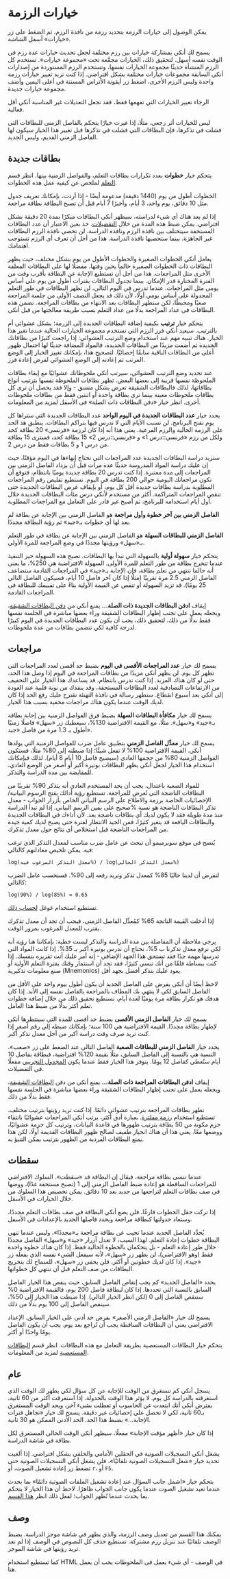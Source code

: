 # خيارات الرزمة

يمكن الوصول إلى خيارات الرزمة بتحديد رزمة من نافذة الرزم، ثم الضغط على
زر «خيارات» أسفل الشاشة.

يسمح لك أنكي بمشاركة خيارات بين رزم مختلفة لجعل تحديث خيارات عدة رزم في الوقت نفسه أسهل.
لتحقيق ذلك، الخيارات مجمَّعة تحت «مجموعة خيارات». تستخدم كل الرزم المنشأة حديثًا
مجموعة الخيارات نفسها، وتستخدم الرزم المستوردة من إصدارات أنكي السابقة مجموعات خيارات مختلفة
بشكل افتراضي. إذا كنت تريد تغيير خيارات رزمة واحدة وليس الرزم الأخرى، اضغط زر أيقونة
الأتراس المسننة في أعلى اليمين وأضف مجموعة خيارات جديدة.

الرجاء تغيير الخيارات التي تفهمها فقط، فقد تجعل التعديلات غير المناسبة أنكي أقل فعالية.

ليس للخيارات أثر رجعي. مثلًا، إذا غيرت خيارًا يتحكم بالفاصل الزمني للبطاقات التي فشلت
في تذكرها، فإن البطاقات التي فشلت في تذكرها قبل تغيير هذا الخيار سيكون لها الفاصل الزمني
القديم، وليس الجديد.

## بطاقات جديدة

يتحكم خيار **خطوات** بعدد تكرارات بطاقات التعلم، والفواصل الزمنية بينها.
انظر قسم [التعلم](studying.md#تعلم) لملخص عن كيفية عمل هذه الخطوات.

الخطوات أطول من يوم (1440 دقيقة) مدعومة أيضًا - إذا أردت، بإمكانك تعريف جدول
مثل 10 دقائق، يوم واحد، 3 أيام، وأخيرًا 7 أيام قبل أن تصبح البطاقة بطاقة مراجعة.

إذا لم يعد هناك أي شيء لدراسته، سيظهر أنكي البطاقات مبكرًا بمدة 20 دقيقة بشكل افتراضي.
يمكن ضبط هذه المدة من خلال [التفضيلات](preferences.md). خذ بعين الاعتبار أن
عدد البطاقات المستحقة سيتختلف بين نافذة الرزم ونافذة الدراسة. لن تحصي نافذة الرزم
البطاقات غير الجاهزة، بينما ستحصيها نافذة الدراسة. هذا من أجل أن تعرف
أي الرزم تستوجب اهتمامك.

يعامل أنكي الخطوات الصغيرة والخطوات الأطول من يوم بشكل مختلف، حيث يظهر البطاقات
ذات الخطوات الصغيرة حالما يحين وقتها، مفضلًا لها على البطاقات المعلقة الأخرى مثل المراجعات.
هذا من أجل أن تستطيع الإجابة عن البطاقة بأقرب وقت من الفترة المختارة قدر الإمكان.
بينما تجدول البطاقات بفترات أطول من يوم على أساس يومي مثل المراجعات.
عندما تدرس في اليوم التالي، لن تظهر البطاقات في طور التعلم المجدولة على أساس يومي أولًا،
لأن ذلك قد يجعل النصف الأولى من جلسة المراجعة صعبًا ومحبطًا، لكن ستظهر البطاقات
بعد الانتهاء من بطاقات المراجعة. تضمن هذه البطاقات في عداد المراجعة بدلًا من عداد التعلم
بسبب طريقة معالجتها من قبل أنكي.

يتحكم خيار **ترتيب** بكيفية إضافة البطاقات الجديدة إلى الزرمة؛ بشكل عشوائي أم بالترتيب.
سيعيد أنكي فرز الرزم التي تستخدم مجموعة الخيارات الحالية عندما تغير هذا الخيار.
هناك تنبيه مهم عند استخدام وضع الترتيب العشوائي: إذا راجعت كثيرًا من بطاقاتك الجديدة
ثم أضفت مزيدًا من البطاقات الجديدة، فالمواد المضافة حديثًا لها احتمال ظهور أعلى
من البطاقات الباقية سابقًا إحصائيًا. لتصحيح هذا، بإمكانك تغيير الخيار إلى الوضع المرتب
ثم إعادته إلى الوضع العشوائي لفرض إعادة فرز.

عند تحديد وضع الترتيب العشوائي، سيرتب أنكي ملحوظاتك عشوائيًا مع إبقاء بطاقات الملحوظة نفسها
قريبة إلى بعضها البعض. تظهر بطاقات الملحوظة نفسها بترتيب أنواع بطاقاتها، لذلك فالبطاقات الشقيقة
تعرض بشكل متسق - وإلا فقد يحصل أن ترى كل بطاقات ملحوظات معينة بينما ترى بطاقة واحدة
أو اثنتين فقط من بطاقات ملحوظات أخرى. انظر خيار «دفن البطاقات ذات الصلة» في الأسفل
لمزيد من المعلومات.

يحدد خيار **عدد البطاقات الجديدة في اليوم الواحد** عدد البطاقات الجديدة التي ستراها كل يوم
تفتح البرنامج. لن تسبب الأيام التي لا تدرس فيها بتراكم البطاقات. ينطبق هذ الحد على
الرزمة الحالية والرزم الفرعية. يعني هذا أنه إذا كان لرزمة «فرنسي» 20 بطاقة كحد
ولكل من رزم «فرنسي::درس 1» و «فرنسي::درس 2» 15 بطاقة كحد، فسترى 15 بطاقة من درس 1
و 5 بطاقات فقط من درس 2.

ستزيد دراسة البطاقات الجديدة عدد المراجعات التي تحتاج إنهاءها في اليوم مؤقتًا،
حيث إن عليك دراسة المواد المدروسة حديثًا عدة مرات قبل أن يزداد الفاصل الزمني بين
المراجعات إلى مدة معتبرة. إذا كنت تدرس 20 بطاقة جديدة يوميًا بانتظام، فتوقع أن تكون
مراجعاتك اليومية حوالي 200 بطاقة في اليوم. تستطيع تقليص رقم المراجعات المطلوبة
بدراسة بطاقات جديدة أقل كل يوم، أو بإيقاف عرض البطاقات الجديدة حتى تنقص المراجعات المتراكمة.
أكثر من مستخدم لأنكي درس مئات البطاقات الجديدة خلال أول أيام استخدامه للبرنامج،
ثم أصبح غير قادر على التعامل مع المراجعات المطلوبة.

**الفاصل الزمني بين آخر خطوة وأول مراجعة** هو الفاصل الزمني بين الإجابة عن بطاقة
لم يعد لها أي خطوات بـ«جيد» ثم رؤية البطاقة مجددًا.

**الفاصل الزمني للبطاقات السهلة** هو الفاصل الزمني بين الإجابة عن بطاقة في طور التعلم
بـ«سهل» ورؤيتها مجددًا في وضع المراجعة للمرة الأولى.

يتحكم خيار **سهولة أولية** بالسهولة التي تبدأ بها البطاقات. تصبح هذه السهولة حيز التنفيذ
عندما تتخرج بطاقة من طور التعلم للمرة الأولى. السهولة الافتراضية هي 250%، ما يعني
أنه حالما تنتهي من تعلم بطاقة، فإن الإجابة بـ«جيد» في المراجعات القادمة ستضاعف الفاصل الزمني
2.5 مرة تقريبًا (مثلًا إذا كان آخر فاصل 10 أيام، فسيكون الفاصل التالي 25 يومًا).
قد تزيد السهولة أو تنقص عن القيمة الأولية بناءً على تقييمك للبطاقة في المراجعات القادمة.

إيقاف **ادفن البطاقات الجديدة ذات الصلة...** يمنع أنكي من [دفن البطاقات الشقيقة](studying.md#الشقيقات-والدفن)،
ويجعله يعمل على تجنب إظهار البطاقات الشقيقة وراء بعضها مباشرة في الجلسة نفسها فقط بدلًا من ذلك.
لتحقيق ذلك، يجب أن يكون عدد البطاقات الجديدة في اليوم كبيرًا لدرجة كافية لكي تتضمن بطاقات من عدة ملحوظات.

## مراجعات

يسمح لك خيار **عدد المراجعات الأقصى في اليوم** بضبط حد أقصى لعدد المراجعات التي تظهر كل يوم.
لن يظهر أنكي مزيدًا من بطاقات المراجعة في اليوم إذا وصل هذا الحد، حتى لو كان هناك المزيد.
إذا كنت تدرس بانتظام، قد يساعدك هذا الخيار على التخفيف من الارتفاعات التصادفية
لعدد البطاقات المستحقة، وقد ينقذك من نوبة قلبية عند العودة إلى أنكي بعد أسبوع انقطاع.
ستظهر رسالة في نافذة التهنئة تقترح عليك رفع الحد إذا كان لديك الوقت
عندما يكون هناك مراجعات مخفية بسبب هذا الخيار.

يسمح لك خيار **مكافأة البطاقات السهلة** بضبط فرق الفواصل الزمنية بين إجابة بطاقة
بـ«جيد» و«سهل». مثلًا، مع القيمة الافتراضية 130%، سيعطيك زر «سهل» فاصلًا زمنيًا
أطول بـ 1.3 مرة من فاصل «جيد».

يسمح لك خيار **معدِّل الفاصل الزمني** بتطبيق عامل ضرب للفواصل الزمنية التي يولدها أنكي.
القيمة الافتراضية 100% لا تفعل شيئًا؛ إذا ضبطته إلى 80% مثلًا، فستكون الفواصل الزمنية
80% من حجمها العادي (سيصبح فاصل 10 أيام 8 أيام). لذلك فبإمكانك استخدام هذا الخيار
لجعل أنكي يظهر البطاقات بوتيرة أكبر أو أصغر من الوضع  العادي، للمقايضة بين مدة الدراسة والتذكر.

للمواد الصعبة باعتدال، يجب أن يجد المستخدم العادي أنه يتذكر 90% تقريبًا من البطاقات
الناضجة التي تُعرض للمراجعة. تستطيع رؤية أدائك بفتح الرسوم البيانية/الإحصائيات الخاصة برزمة
والاطلاع على الرسم البياني الخاص بأزرار الجواب - معدل تذكر البطاقات الناضجة هو نسبة %صحيح
على يمين الرسم البياني. إذا لم تبدأ الدراسة منذ مدة طويلة فقد لا يكون لديك أي بطاقات ناضجة بعد.
لأن أداءك في البطاقات الجديدة والبطاقات اليافعة قد يتغير كثيرًا، فمن الجيد الانتظار لفترة حتى
يصبح لديك كمية جيدة من المراجعات الناضجة قبل استخلاص أي نتائج حول معدل تذكرك.

يُنصح في موقع سوبرميمو أن تبحث عن عامل ضرب مناسب لمعدل التذكر الذي ترغب فيه.
يمكن تلخيص معادلتهم كالتالي:
<div dir="ltr">

    log(معدل التذكر المرغوب فيه%) / log(معدل التذكر الحالي%)
</div>

لنفرض أن لدينا حاليًا 85% كمعدل تذكر ونريد رفعه إلى 90%. فسنحسب عامل الضرب كالتالي:
<div dir="ltr">

    log(90%) / log(85%) = 0.65
</div>

تستطيع استخدام غوغل [لحساب ذلك](https://www.google.com/search?q=log(90%25)+%2F+log(85%25)).

إذا أدخلت القيمة الناتجة 65% كمُعدِّل الفاصل الزمني، فيجب أن تجد أن معدل تذكرك
يقترب للمعدل المرغوب بمرور الوقت.

يرجى ملاحظة أن المفاضلة بين مدة الدراسة والتذكر ليست خطية: بإمكاننا هنا رؤية أنه
لكي نرفع معدل تذكرنا ب 5%، نحتاج أن ندرس بوتيرة أكبر بـ 35%.
إذا كانت المواد التي تدرسها مهمة جدًا فقد تستحق هذا الجهد الإضافي - إنه أمر عليك
أنت تقريره بنفسك. إذا كنت ببساطة قلقًا من أنك تنسى كثيرًا، فقد تجد أن استثمار وقتك
بفترة التعلم الأولية أو صنع معلومات تذكيرية (Mnemonics) يعود عليك بتذكر أفضل بجهد أقل.

لاحظ أيضًا أن أنكي يفرض على الفاصل الجديد أن يكون أطول بيوم واحد على الأقل من الفاصل
السابق لكي لا ينتهي بك المطاف بالمراجعة بالفاصل نفسه إلى الأبد. إذا كان هدفك هو تكرار بطاقة
مرة يوميًا لعدة أيام، تستطيع تحقيق ذلك من خلال إضافة خطوات تعلم أكثر بدلًا من ضبط
هذا العامل.

يسمح لك خيار **الفاصل الزمني الأقصى** بضبط حد أقصى للمدة التي سينتظرها أنكي لإظهار
بطاقة مجددًا. القيمة الافتراضية هي 100 سنة؛ بإمكانك ضبطه إلى رقم أصغر إذا كنت تريد
صرف وقت دراسة أكبر من أجل معدل تذكر أكبر.

يحدد خيار **الفاصل الزمني للبطاقات الصعبة** الفاصل التالي عند الضغط على زر «صعب».
النسبة هي بالنسبة إلى الفاصل السابق، مثلًا بقيمة 120% افتراضية، فبطاقة بفاصل 10 أيام
ستُعطى كفاصل 12 يومًا. يتوفر هذا الخيار فقط عندما يكون
[المجدول التجريبي](https://faqs.ankiweb.net/the-anki-2.1-scheduler.html) مفعلًا في التفضيلات.

إيقاف **ادفن البطاقات المراجعة ذات الصلة...** يمنع أنكي من دفن [البطاقات الشقيقة]((studying.md#الشقيقات-والدفن))،
ويجعله يعمل على تجنب إظهار البطاقات الشقيقة وراء بعضها مباشرة في الجلسة نفسها فقط بدلًا من ذلك.

تظهر بطاقات المراجعة بترتيب عشوائي دائمًا. إذا كنت تريد رؤيتها بترتيب مختلف،
تستطيع استخدام [رزمة مفلترة](filtered-decks.md). بعبارة أدق أكثر، يرتب أنكي المراجعات
عشوائيًا بانتقاء حزم مكونة من 50 بطاقة بترتيب ظهورها في قاعدة البيانات، وترتيب كل حزمة عشوائيًا،
ووضعها معًا. يعني هذا أن هناك انحياز طفيف لصالح ظهور البطاقات القديمة أولًا، لكن هذا يمنع
البطاقات الفردية من الظهور بترتيب يمكن التنبؤ به.

## سقطات

عندما تنسى بطاقة مراجعة، فيقال إن البطاقة قد «سقطت». السلوك الافتراضي للمراجعات الساقطة
هو إعادة ضبط الفاصل الزمني إلى 1 (تصبح مستحقة غدًا)، ووضها في صف بطاقات التعلم لتراجعها
من جديد بعد 10 دقائق. يمكن تخصيص هذا السلوك من خلال الخيارات في الأسفل.

إذا تركت حقل الخطوات فارغًا، فلن يضع أنكي البطاقة في صف بطاقات التعلم مجددًا،
وستعاد جدولتها كبطاقة مراجعة ويحدد فاصلها الجديد بالإعدادات في الأسفل.

يُحدَّد الفاصل الجديد عندما تجيب عن بطاقة مراجعة بـ«مجددًا»، وليس عندما تنهي البطاقة
خطوات إعادة التعلم. لهذا السبب، لا تعدل أزرار «جيد» و«سهل» الفاصل مجددًا خلال طور إعادة التعلم -
بل يتحكمان بالخطوة الحالية فقط. إذا كان هناك خطوة واحدة فقط (وهو الافتراضي)، لن يظهر زر «سهل»،
لأنه سيفعل الشيء نفسه الذي يفعله زر «جيد». إذا كان لديك خطوتين أو أكثر، فلن يخفى زر «سهل»،
للسماح لك بتخريج البطاقات من صف التعلم قبل أن تنتهي كل خطواتها.

يحدد «الفاصل الجديد» كم يجب إنقاص الفاصل السابق، حيث ينقص هذا الخيار الفاصل السابق
بالنسبة التي تحددها. إذا كان لبطاقة فاصل 200 يوم، فالقيمة الافتراضية 0% ستنقص الفاصل
إلى 0 (لكن انظر الخيار التالي). إذا ضبطت هذا الخيار إلى 50%، سينقص الفاصل إلى 100 يوم
بدلًا من ذلك.

يسمح لك خيار «الفاصل الزمني الأصغر» بفرض حد أدنى على الخيار السابق. الإعداد الافتراضي يعني
أن البطاقات الساقطة يجب أن تُراجع بعد يوم. يجب أن يكون الفاصل يومًا واحدًا أو أكثر.

يتحكم خيار البطاقات المستعصية بطريقة التعامل مع هذه البطاقات. انظر قسم
[البطاقات المستعصية](leeches.md) لمزيد من المعلومات.

## عام

يسجل أنكي كم تستغرق من الوقت للإجابة عن كل سؤال لكي يظهر لك الوقت الذي استغرقته بالدراسة كل يوم.
لا يؤثر هذا الوقت بالجدولة. إذا استغرقت أكثر من 60 ثانية، يفترض أنكي أنك ابتعدت عن الحاسوب
أو تعطلت بشيء آخر، ويحد الوقت المستغرق بـ60 ثانية، لكي لا تحصل على إحصائيات غير دقيقة.
يسمح لك خيار «تجاهل فترات الإجابة...» بضبط هذا الحد. الحد الأدنى الممكن هو 30 ثانية.

إذا كان خيار «أظهر مؤقت الإجابة» مفعلًا، سيظهر أنكي الوقت الحالي المستغرق لكل بطاقة في شاشة الدراسة.

يشغل أنكي التسجيلات الصوتية في الحقلين الأمامي والخلفي بشكل افتراضي. إذا ألغيت تحديد
خيار «شغل التسجيلات الصوتية تلقائيًا»، فلن يشغل أنكي التسجيلات الصوتية حتى تضغط
زر إعادة تشغيل الصوت، أو `r`، أو `F5`.

يتحكم خيار «اشمل جانب السؤال عند إعادة تشغيل الملفات الصوتية دائمًا» بما يحدث عندما
تعيد تشغيل الصوت عندما يكون جانب الجواب ظاهرًا. لاحظ أن هذا الخيار لا يتحكم بما يحدث
عندما تُظهر الجواب؛ لفعل ذلك انظر [هذا القسم](templates/fields.md#حقول-خاصة).

## وصف

يمكنك هذا القسم من تعديل وصف الرزمة، والذي يظهر في شاشة موجز الدراسة.
يضبط الوصف تلقائيًا عند تنزيل رزم مشتركة. تستطيع حذف كل النصوص في الوصف إذا لم تعد تريد
رؤيتها في شاشة الموجز.

كما تستطيع استخدام HTML في الوصف - أي شيء يعمل في الملحوظات يجب أن يعمل هنا.
